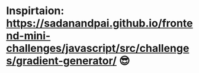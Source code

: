 # Inspirtaion: https://sadanandpai.github.io/frontend-mini-challenges/javascript/src/challenges/gradient-generator/ :sunglasses: